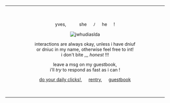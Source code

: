 <div align="center">

***
 ㅤ

  yves,⠀⠀⠀⠀she⠀⠀ﾉ⠀⠀he⠀⠀!
  
![jwhudiaslda](https://github.com/coIlei/coIlei/assets/120334288/a31bb231-77d6-47d4-b5ea-e38b561c60c1)

interactions are always okay, unless i have dniuf <br> or dniuc in my name, otherwise feel free to int! <br> i don't bite ,,, *honest* !!!

leave a msg on my guestbook, <br> i'll *try* to respond as fast as i can !

[do your daily clicks!](https://arab.org/click-to-help/palestine/),⠀⠀[rentry](https://rentry.co/kngels),⠀⠀[guestbook](https://acheron.123guestbook.com)

 ㅤ
***
</p>
